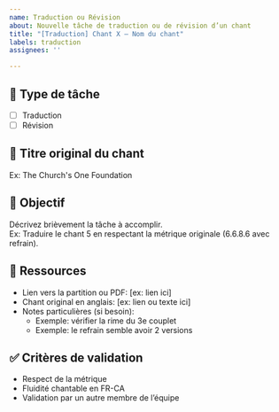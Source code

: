 ```yaml
---
name: Traduction ou Révision
about: Nouvelle tâche de traduction ou de révision d’un chant
title: "[Traduction] Chant X – Nom du chant"
labels: traduction
assignees: ''

---
```


## 📌 Type de tâche
- [ ] Traduction
- [ ] Révision

## 🎵 Titre original du chant
Ex: The Church's One Foundation

## 🎯 Objectif
Décrivez brièvement la tâche à accomplir.  
Ex: Traduire le chant 5 en respectant la métrique originale (6.6.8.6 avec refrain).

## 📎 Ressources
- Lien vers la partition ou PDF: [ex: lien ici]
- Chant original en anglais: [ex: lien ou texte ici]
- Notes particulières (si besoin):  
  - Exemple: vérifier la rime du 3e couplet
  - Exemple: le refrain semble avoir 2 versions

## ✅ Critères de validation
- Respect de la métrique
- Fluidité chantable en FR-CA
- Validation par un autre membre de l’équipe
